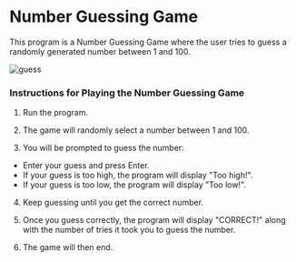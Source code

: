 # **Number Guessing Game**

This program is a Number Guessing Game where the user tries to guess a randomly generated number between 1 and 100. 

![guess](https://media0.giphy.com/media/gyhzW4isCE7cjDO76b/giphy.gif?cid=790b7611726d82437401288ce70bad9f0c4f71713b68db69&rid=giphy.gif&ct=s)

### Instructions for Playing the Number Guessing Game
1. Run the program. 

2. The game will randomly select a number between 1 and 100.
3. You will be prompted to guess the number:

- Enter your guess and press Enter.
- If your guess is too high, the program will display "Too high!".
- If your guess is too low, the program will display "Too low!".
4. Keep guessing until you get the correct number.

5. Once you guess correctly, the program will display "CORRECT!" along with the number of tries it took you to guess the number.

6. The game will then end.